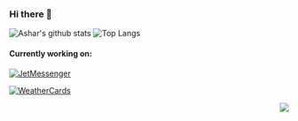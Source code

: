 ### Hi there 👋


![Ashar's github stats](https://github-readme-stats.vercel.app/api?username=ashar-7&show_icons=true&theme=dracula)
![Top Langs](https://github-readme-stats.vercel.app/api/top-langs/?username=ashar-7&layout=compact&theme=dracula)

#### Currently working on:
[![JetMessenger](https://github-readme-stats.vercel.app/api/pin/?username=ashar-7&repo=JetMessenger&show_owner=true&theme=dracula)](https://github.com/ashar-7/JetMessenger)

[![WeatherCards](https://github-readme-stats.vercel.app/api/pin/?username=ashar-7&repo=WeatherCards-ComposeDesktop&show_owner=true&theme=dracula)](https://github.com/ashar-7/WeatherCards-ComposeDesktop)

<img src="https://komarev.com/ghpvc/?username=ashar-7&color=green&style=flat-square" align="right" />
